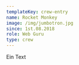 ```yaml
---
templateKey: crew-entry
name: Rocket Monkey
image: /img/jumbotron.jpg
since: 1st.08.2018
role: Web Guru
type: crew
---
```


Ein Text

